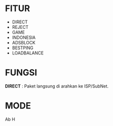 # FITUR
- DIRECT
- REJECT
- GAME
- INDONESIA
- ADSBLOCK
- BESTPING
- LOADBALANCE

# FUNGSI
**DIRECT** : Paket langsung di arahkan ke ISP/SubNet.


# MODE
Ab
H




